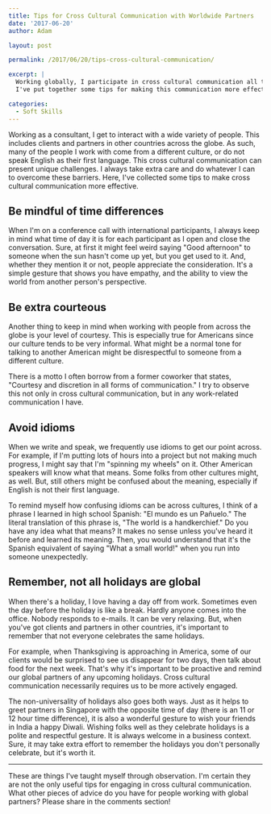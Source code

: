 ```yaml
---
title: Tips for Cross Cultural Communication with Worldwide Partners
date: '2017-06-20'
author: Adam

layout: post

permalink: /2017/06/20/tips-cross-cultural-communication/

excerpt: |
  Working globally, I participate in cross cultural communication all the time.
  I've put together some tips for making this communication more effective.

categories:
  - Soft Skills
---
```

Working as a consultant, I get to interact with a wide variety of people. This
includes clients and partners in other countries across the globe. As such, many
of the people I work with come from a different culture, or do not speak English
as their first language. This cross cultural communication can present unique
challenges. I always take extra care and do whatever I can to overcome these
barriers. Here, I've collected some tips to make cross cultural communication
more effective.

## Be mindful of time differences

When I'm on a conference call with international participants, I always keep in
mind what time of day it is for each participant as I open and close the
conversation. Sure, at first it might feel weird saying "Good afternoon" to
someone when the sun hasn't come up yet, but you get used to it. And, whether
they mention it or not, people appreciate the consideration. It's a simple
gesture that shows you have empathy, and the ability to view the world from
another person's perspective.

## Be extra courteous

Another thing to keep in mind when working with people from across the globe is
your level of courtesy. This is especially true for Americans since our culture
tends to be very informal. What might be a normal tone for talking to another
American might be disrespectful to someone from a different culture.

There is a motto I often borrow from a former coworker that states, "Courtesy
and discretion in all forms of communication." I try to observe this not only in
cross cultural communication, but in any work-related communication I have.

## Avoid idioms

When we write and speak, we frequently use idioms to get our point across. For
example, if I'm putting lots of hours into a project but not making much
progress, I might say that I'm "spinning my wheels" on it. Other American
speakers will know what that means. Some folks from other cultures might, as
well. But, still others might be confused about the meaning, especially if
English is not their first language.

To remind myself how confusing idioms can be across cultures, I think of a
phrase I learned in high school Spanish: "El mundo es un Pañuelo." The literal
translation of this phrase is, "The world is a handkerchief." Do you have any
idea what that means? It makes no sense unless you've heard it before and
learned its meaning. Then, you would understand that it's the Spanish equivalent
of saying "What a small world!" when you run into someone unexpectedly.

## Remember, not all holidays are global

When there's a holiday, I love having a day off from work. Sometimes even the
day before the holiday is like a break. Hardly anyone comes into the office.
Nobody responds to e-mails. It can be very relaxing. But, when you've got
clients and partners in other countries, it's important to remember that not
everyone celebrates the same holidays.

For example, when Thanksgiving is approaching in America, some of our clients
would be surprised to see us disappear for two days, then talk about food for
the next week. That's why it's important to be proactive and remind our global
partners of any upcoming holidays. Cross cultural communication necessarily
requires us to be more actively engaged.

The non-universality of holidays also goes both ways. Just as it helps to greet
partners in Singapore with the opposite time of day (there is an 11 or 12 hour
time difference), it is also a wonderful gesture to wish your friends in India a
happy Diwali. Wishing folks well as they celebrate holidays is a polite and
respectful gesture. It is always welcome in a business context. Sure, it may
take extra effort to remember the holidays you don't personally celebrate, but
it's worth it.

---

These are things I've taught myself through observation. I'm certain they are
not the only useful tips for engaging in cross cultural communication. What
other pieces of advice do you have for people working with global partners?
Please share in the comments section!
